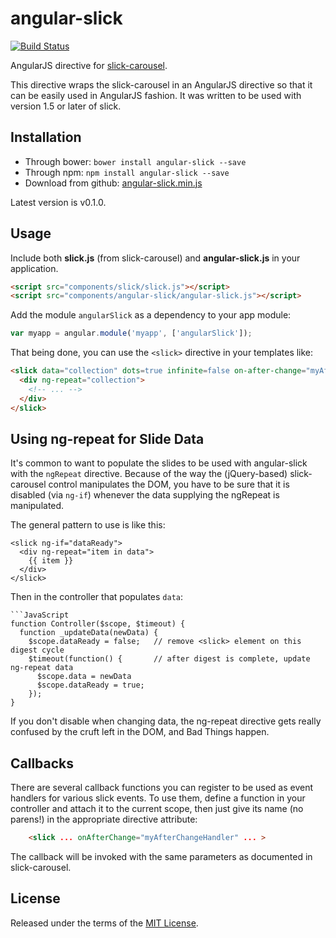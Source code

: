angular-slick
=============
[![Build Status](https://travis-ci.org/mykwillis/angular-slick.png?branch=master)](https://travis-ci.org/mykwillis/angular-slick)

AngularJS directive for [slick-carousel](http://kenwheeler.github.io/slick/).

This directive wraps the slick-carousel in an AngularJS directive so that it can be easily used
in AngularJS fashion. It was written to be used with version 1.5 or later of slick.


Installation
------------

* Through bower: `bower install angular-slick --save`
* Through npm: `npm install angular-slick --save`
* Download from github: [angular-slick.min.js](https://raw.github.com/mykwillis/angular-slick/master/angular-slick.min.js)

Latest version is v0.1.0.


Usage
-----
Include both **slick.js** (from slick-carousel) and **angular-slick.js** in your application.

```html
<script src="components/slick/slick.js"></script>
<script src="components/angular-slick/angular-slick.js"></script>
```

Add the module `angularSlick` as a dependency to your app module:

```js
var myapp = angular.module('myapp', ['angularSlick']);
```

That being done, you can use the `<slick>` directive in your templates like:

```html
<slick data="collection" dots=true infinite=false on-after-change="myAfterChangeHandler">
  <div ng-repeat="collection">
    <!-- ... -->
  </div>
</slick>
```


Using ng-repeat for Slide Data
------------------------------
It's common to want to populate the slides to be used with angular-slick with the
`ngRepeat` directive. Because of the way the (jQuery-based) slick-carousel control
manipulates the DOM, you have to be sure that it is disabled (via `ng-if`) whenever
the data supplying the ngRepeat is manipulated.

The general pattern to use is like this:

    <slick ng-if="dataReady">
      <div ng-repeat="item in data">
        {{ item }}
      </div>
    </slick>

Then in the controller that populates `data`:

    ```JavaScript
    function Controller($scope, $timeout) {
      function _updateData(newData) {
        $scope.dataReady = false;   // remove <slick> element on this digest cycle
        $timeout(function() {       // after digest is complete, update ng-repeat data
          $scope.data = newData
          $scope.dataReady = true;
        });
    }

If you don't disable <slick> when changing data, the ng-repeat directive gets really
confused by the cruft <slick> left in the DOM, and Bad Things happen.


Callbacks
----------
There are several callback functions you can register to be used as event handlers
for various slick events. To use them, define a function in your controller and attach it to
the current scope, then just give its name (no parens!) in the appropriate directive attribute:

```html
    <slick ... onAfterChange="myAfterChangeHandler" ... >
```

The callback will be invoked with the same parameters as documented in slick-carousel.


License
-------

Released under the terms of the [MIT License](LICENSE).

